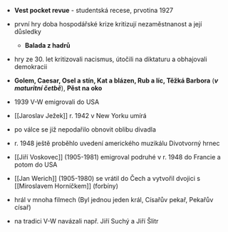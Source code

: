 - **Vest pocket revue** - studentská recese, prvotina 1927
- první hry doba hospodářské krize kritizují nezaměstnanost a její důsledky
	- **Balada z hadrů**
- hry ze 30. let kritizovali nacismus, útočili na diktaturu a obhajovali demokracii
- **Golem, Caesar, Osel a stín, Kat a blázen, Rub a líc, Těžká Barbora** (***v maturitní četbě***), **Pěst na oko**

- 1939 V-W emigrovali do USA
- [[Jaroslav Ježek]] r. 1942 v New Yorku umírá
- po válce se již nepodařilo obnovit oblibu divadla
- r. 1948 ještě proběhlo uvedení amerického muzikálu Divotvorný hrnec
- [[Jiří Voskovec]] (1905-1981) emigroval podruhé v r. 1948 do Francie a potom do USA
- [[Jan Werich]] (1905-1980) se vrátil do Čech a vytvořil dvojici s [[Miroslavem Horníčkem]] (forbíny)
- hrál v mnoha filmech (Byl jednou jeden král, Císařův pekař, Pekařův císař)
- na tradici V-W navázali např. Jiří Suchý a Jiří Šlitr